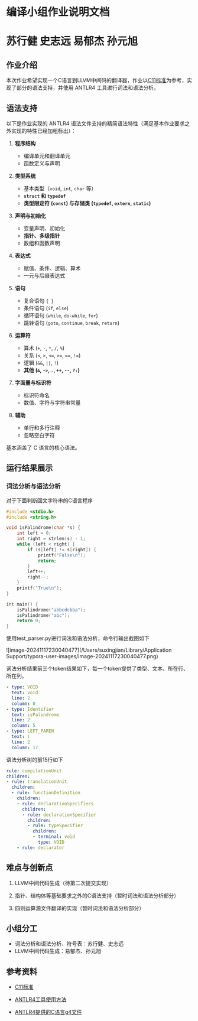 # 编译小组作业说明文档

# 苏行健 史志远 易郁杰 孙元旭

## 作业介绍

本次作业希望实现一个C语言到LLVM中间码的翻译器，作业以[C11标准](https://www.open-std.org/jtc1/sc22/wg14/www/docs/n1570.pdf)为参考，实现了部分的语法支持，并使用 ANTLR4 工具进行词法和语法分析。

## 语法支持

以下是作业实现的 ANTLR4 语法文件支持的精简语法特性（满足基本作业要求之外实现的特性已经加粗标出）：

1. **程序结构**
   - 编译单元和翻译单元
   - 函数定义与声明

2. **类型系统**
   - 基本类型（`void`, `int`, `char` 等）
   - **`struct` 和 `typedef`**
   - **类型限定符 (`const`) 与存储类 (`typedef`, `extern`, `static`)**

3. **声明与初始化**
   - 变量声明、初始化
   - **指针、多级指针**
   - 数组和函数声明

4. **表达式**
   - 赋值、条件、逻辑、算术
   - 一元与后缀表达式

5. **语句**
   - 复合语句 `{ }`
   - 条件语句 (`if`, `else`)
   - 循环语句 (`while`, `do-while`, `for`)
   - 跳转语句 (`goto`, `continue`, `break`, `return`)

6. **运算符**
   - 算术 (`+`, `-`, `*`, `/`, `%`)
   - 关系 (`<`, `>`, `<=`, `>=`, `==`, `!=`)
   - 逻辑 (`&&`, `||`, `!`)
   - **其他 (`&`, `->`, `.`, `++`, `--`, `?:`)**

7. **字面量与标识符**
   - 标识符命名
   - 数值、字符与字符串常量

8. **辅助**
   - 单行和多行注释
   - 忽略空白字符

基本涵盖了 C 语言的核心语法。

## 运行结果展示

### 词法分析与语法分析

对于下面判断回文字符串的C语言程序

```c
#include <stdio.h>
#include <string.h>

void isPalindrome(char *s) {
    int left = 0;
    int right = strlen(s) - 1;
    while (left < right) {
        if (s[left] != s[right]) {
            printf("False\n");
            return;
        }
        left++;
        right--;
    }
    printf("True\n");
}

int main() {
    isPalindrome("abbcdcbba");
    isPalindrome("abc");
    return 0;
}
```

使用test_parser.py进行词法和语法分析，命令行输出截图如下

![image-20241117230040477](/Users/suxingjian/Library/Application Support/typora-user-images/image-20241117230040477.png)

词法分析结果前三个token结果如下，每一个token提供了类型、文本、所在行、所在列。

```yaml
- type: VOID
  text: void
  line: 2
  column: 0
- type: Identifier
  text: isPalindrome
  line: 2
  column: 5
- type: LEFT_PAREN
  text: (
  line: 2
  column: 17
```

语法分析树的前15行如下

```yaml
rule: compilationUnit
children:
- rule: translationUnit
  children:
  - rule: functionDefinition
    children:
    - rule: declarationSpecifiers
      children:
      - rule: declarationSpecifier
        children:
        - rule: typeSpecifier
          children:
          - terminal: void
            type: VOID
    - rule: declarator
```

## 难点与创新点

1. LLVM中间代码生成（待第二次提交实现）

2. 指针、结构体等基础要求之外的C语法支持（暂时词法和语法分析部分）

3. 四则运算源文件翻译的实现（暂时词法和语法分析部分）

## 小组分工

+ 词法分析和语法分析、符号表：苏行健、史志远
+ LLVM中间代码生成：易郁杰、孙元旭

## 参考资料

+ [C11标准](https://www.open-std.org/jtc1/sc22/wg14/www/docs/n1570.pdf) 
+ [ANTLR4工具使用方法](https://github.com/fengh16/THSS_Compiler/blob/master/编译小组作业_ANTLR4.md)

+ [ANTLR4提供的C语言g4文件](https://github.com/antlr/grammars-v4/blob/master/c/C.g4)